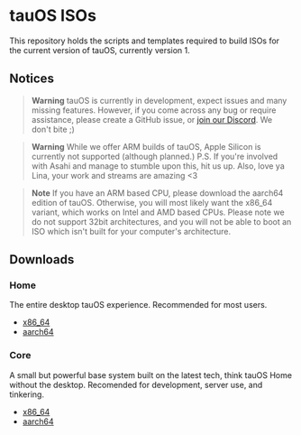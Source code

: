 # tauOS ISOs

This repository holds the scripts and templates required to build ISOs for the current version of tauOS, currently version 1.

## Notices

> **Warning**
> tauOS is currently in development, expect issues and many missing features. However, if you come across any bug or require assistance, please create a GitHub issue, or [join our Discord](https://discord.gg/5fdPuxTg5Q). We don't bite ;)

> **Warning**
> While we offer ARM builds of tauOS, Apple Silicon is currently not supported (although planned.)
> P.S. If you're involved with Asahi and manage to stumble upon this, hit us up. Also, love ya Lina, your work and streams are amazing <3

> **Note**
> If you have an ARM based CPU, please download the aarch64 edition of tauOS. Otherwise, you will most likely want the x86_64 variant, which works on Intel and AMD based CPUs. Please note we do not support 32bit architectures, and you will not be able to boot an ISO which isn't built for your computer's architecture.

## Downloads

### Home

The entire desktop tauOS experience. Recommended for most users.

* [x86_64](https://nightly.link/tau-OS/isos/workflows/build/main/home-x86_64.zip)
* [aarch64](https://nightly.link/tau-OS/isos/workflows/build/main/home-aarch64.zip)

### Core

A small but powerful base system built on the latest tech, think tauOS Home without the desktop. Recomended for development, server use, and tinkering. 

* [x86_64](https://nightly.link/tau-OS/isos/workflows/build/main/core-x86_64.zip)
* [aarch64](https://nightly.link/tau-OS/isos/workflows/build/main/core-aarch64.zip)
